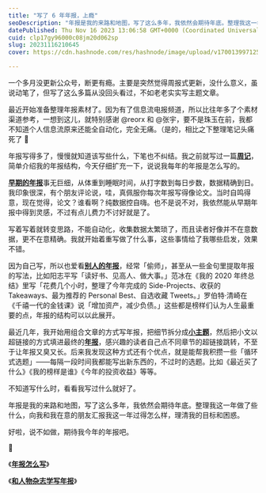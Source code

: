 ```yaml
---
title: "写了 6 年年报，上瘾"
seoDescription: "年报是我的来路和地图，写了这么多年，我依然会期待年底。整理我这一年做了些什么，向我和我在意的朋友汇报我这一年过得怎么样，理清我的目标和困惑。"
datePublished: Thu Nov 16 2023 13:06:58 GMT+0000 (Coordinated Universal Time)
cuid: clp17gy96000c08jm20d062sp
slug: 20231116210645
cover: https://cdn.hashnode.com/res/hashnode/image/upload/v1700139971257/cef94332-d58c-4365-8afd-d32b49e94de9.jpeg

---
```


一个多月没更新公众号，断更有瘾。主要是突然觉得周报式更新，没什么意义，虽说动笔了，但写了这么多篇从没回头看过，不如老老实实写主题文章。

最近开始准备整理年报素材了。因为有了信息流电报频道，所以比往年多了个素材渠道参考，一想到这儿，就特别感谢 @reorx 和 @张宇，要不是珠玉在前，我都不知道个人信息流原来还能全自动化，完全无痛。（是的，相比之下整理笔记头痛死了 🤕

年报写得多了，慢慢就知道该写些什么，下笔也不纠结。我之前就写过一篇[**周记**](https://mp.weixin.qq.com/s?__biz=MzI3MzU5MDA1OQ==&mid=2247487227&idx=1&sn=514f13788b5a8f04265ee881324c099a&chksm=eb21bcbfdc5635a9b3603e59b5a0154db296a653935f136f338480fcbec0f59459d223839ec2#rd)，简单介绍我的年报结构，今天仔细扩充一下，说说我每年的年报是怎么写的。

[**早期的年报**](https://mp.weixin.qq.com/s?__biz=MzI3MzU5MDA1OQ==&mid=2247483812&idx=1&sn=6bbb48b9e4c00b1de34dd2f84b6c3d81&chksm=eb21b3e0dc563af660bfa8ec0a4fa3f63e618444b355e873663c4c939be55dfe06fb3de9c45f#rd)事无巨细，从体重到睡眠时间，从打字数到每日步数，数据精确到日。我印象很深，有个朋友评论说，哇，真佩服你每次年报写得像论文。当时自鸣得意，现在觉得，论文？谁看啊？纯数据控自嗨。也不是说不对，我依然能从早期年报中得到灵感，不过有点儿费力不讨好就是了。

写着写着就转变思路，不能自动化，收集数据太繁琐了，而且读者好像并不在意数据，更不在意精确。我就开始着重写做了什么事，这些事情给了我哪些启发，效果不错。

因为自己写，所以也爱看[**别人的年报**](https://github.com/saveweb/review-2022)，经常「偷师」，甚至从一些金句里提取年报的写法，比如阳志平写「读好书、见高人、做大事。」范冰在《我的 2020 年终总结》里写「花费几个小时，整理了今年完成的 Side-Projects、收获的 Takeaways、最为推荐的 Personal Best、自选收藏 Tweets。」罗伯特·清崎在《千禧一代的金钱课》说「增加资产，减少负债。」这些都是榜样们认为人生最重要的点，年报的结构可以以此展开。

最近几年，我开始用组合文章的方式写年报，把细节拆分成[**小主题**](https://mp.weixin.qq.com/mp/appmsgalbum?__biz=MzI3MzU5MDA1OQ==&action=getalbum&album_id=2693354737706156034#wechat_redirect)，然后把小文以超链接的方式填进最终的[**年报**](https://mp.weixin.qq.com/s?__biz=MzI3MzU5MDA1OQ==&mid=2247487560&idx=1&sn=c939c4ef1d275c4ea0bd75494ac7efa3&chksm=eb21a20cdc562b1aec9c47a59b2049c3f1252be60170d68cbfe6d54fffb8b9743fa1e93793d6#rd)，感兴趣的读者自己点不同章节的超链接跳转，不至于让年报又臭又长。后来我发现这种方式还有个优点，就是能帮我积攒一些「循环式选题」——每隔一段时间我都能写出新东西的，不过时的选题。比如《最近买了什么》《我的榜样是谁》《今年的投资收益》等等。

不知道写什么时，看看我写过什么就好了。

年报是我的来路和地图，写了这么多年，我依然会期待年底。整理我这一年做了些什么，向我和我在意的朋友汇报我这一年过得怎么样，理清我的目标和困惑。

好啦，说不如做，期待我今年的年报吧。

🔗

《[**年报怎么写**](https://mp.weixin.qq.com/s?__biz=MzI3MzU5MDA1OQ==&mid=2247487227&idx=1&sn=514f13788b5a8f04265ee881324c099a&chksm=eb21bcbfdc5635a9b3603e59b5a0154db296a653935f136f338480fcbec0f59459d223839ec2#rd)》

《[**和人物杂志学写年报**](https://mp.weixin.qq.com/s?__biz=MzI3MzU5MDA1OQ==&mid=2247486934&idx=1&sn=e36229d3932feb96b96fceaba8481855&chksm=eb21bf92dc563684869a5dfc5672432acb293d3e26fa6c697602630c8c1ca2f8458c41a8d1ac#rd)》